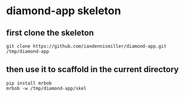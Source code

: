 # diamond-app skeleton

## first clone the skeleton

```
git clone https://github.com/iandennismiller/diamond-app.git /tmp/diamond-app
```

## then use it to scaffold in the current directory

```
pip install mrbob
mrbob -w /tmp/diamond-app/skel
```
